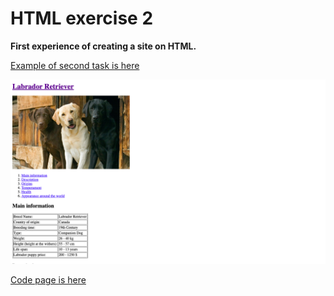 # HTML exercise 2

**First experience of creating a site on HTML.**

[Example of second task is here](https://yaninatrekhleb.github.io/learn-html-css/html/exercise-2/)

![How it looks](promo-site.png)

[Code page is here](exercise-2/index.html)